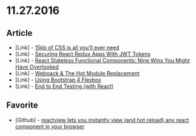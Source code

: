 # 11.27.2016

## Article

- \[Link\] - [15kb of CSS is all you’ll ever need](https://medium.com/@philipardeljan/15kb-of-css-is-all-youll-ever-need-%EF%B8%8F-634da7258338#.tiuyposf4)
- \[Link\] - [Securing React Redux Apps With JWT Tokens](https://medium.com/@rajaraodv/securing-react-redux-apps-with-jwt-tokens-fcfe81356ea0#.ickqnk96i)
- \[Link\] - [React Stateless Functional Components: Nine Wins You Might Have Overlooked](https://medium.com/@housecor/react-stateless-functional-components-nine-wins-you-might-have-overlooked-997b0d933dbc#.2sh7bnvo5)
- \[Link\] - [Webpack & The Hot Module Replacement](https://medium.com/@rajaraodv/webpack-hot-module-replacement-hmr-e756a726a07#.abpbx1ahs)
- \[Link\] - [Using Bootstrap 4 Flexbox](https://designmodo.com/bootstrap-4-flexbox/)
- \[Link\] - [End to End Testing (with React)](https://zach.codes/end-to-end-testing-with-react/)


## Favorite

- \[Github\] - [reactview lets you instantly view (and hot reload) any react component in your browser](https://github.com/zackify/reactview)

